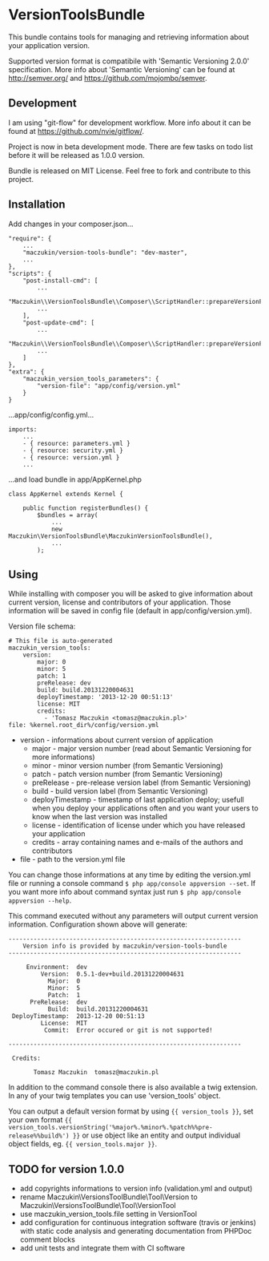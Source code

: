# VersionToolsBundle

This bundle contains tools for managing and retrieving information about your application version.

Supported version format is compatibile with 'Semantic Versioning 2.0.0' specification. More info about 'Semantic Versioning' can be found at http://semver.org/ and https://github.com/mojombo/semver.

## Development

I am using "git-flow" for development workflow. More info about it can be found at https://github.com/nvie/gitflow/.

Project is now in beta development mode. There are few tasks on todo list before it will be released as 1.0.0 version.

Bundle is released on MIT License. Feel free to fork and contribute to this project.

## Installation

Add changes in your composer.json...

	"require": {
		...
		"maczukin/version-tools-bundle": "dev-master",
		...
	},
	"scripts": {
		"post-install-cmd": [
			...
			"Maczukin\\VersionToolsBundle\\Composer\\ScriptHandler::prepareVersionFile",
			...
		],
		"post-update-cmd": [
			...
			"Maczukin\\VersionToolsBundle\\Composer\\ScriptHandler::prepareVersionFile",
			...
		]
	},
	"extra": {
		"maczukin_version_tools_parameters": {
			"version-file": "app/config/version.yml"
		}
	}

...app/config/config.yml...

	imports:
		...
		- { resource: parameters.yml }
		- { resource: security.yml }
		- { resource: version.yml }
		...

...and load bundle in app/AppKernel.php

	class AppKernel extends Kernel {

		public function registerBundles() {
			$bundles = array(
				...
				new Maczukin\VersionToolsBundle\MaczukinVersionToolsBundle(),
				...
			);

## Using

While installing with composer you will be asked to give information about current version, license and contributors of your application. Those information will be saved in config file (default in app/config/version.yml).

Version file schema:

	# This file is auto-generated
	maczukin_version_tools:
		version:
			major: 0
			minor: 5
			patch: 1
			preRelease: dev
			build: build.20131220004631
			deployTimestamp: '2013-12-20 00:51:13'
			license: MIT
			credits:
			  - 'Tomasz Maczukin <tomasz@maczukin.pl>'
    file: %kernel.root_dir%/config/version.yml

* version - informations about current version of application
  * major - major version number (read about Semantic Versioning for more informations)
  * minor - minor version number (from Semantic Versioning)
  * patch - patch version number (from Semantic Versioning)
  * preRelease - pre-release version label (from Semantic Versioning)
  * build - build version label (from Semantic Versioning)
  * deployTimestamp - timestamp of last application deploy; usefull when you deploy your applications often and you want your users to know when the last version was installed
  * license - identification of license under which you have released your application
  * credits - array containing names and e-mails of the authors and contributors
* file - path to the version.yml file

You can change those informations at any time by editing the version.yml file or running a console command `$ php app/console appversion --set`. If you want more info about command syntax just run `$ php app/console appversion --help`.

This command executed without any parameters will output current version information. Configuration shown above will generate:

	-----------------------------------------------------------------
		Version info is provided by maczukin/version-tools-bundle
	-----------------------------------------------------------------

		 Environment:  dev
			 Version:  0.5.1-dev+build.20131220004631
			   Major:  0
			   Minor:  5
			   Patch:  1
		  PreRelease:  dev
			   Build:  build.20131220004631
	 DeployTimestamp:  2013-12-20 00:51:13
			 License:  MIT
			  Commit:  Error occured or git is not supported!

	-----------------------------------------------------------------

	 Credits:

		   Tomasz Maczukin  tomasz@maczukin.pl

In addition to the command console there is also available a twig extension. In any of your twig templates you can use 'version_tools' object.

You can output a default version format by using `{{ version_tools }}`, set your own format `{{ version_tools.versionString('%major%.%minor%.%patch%%pre-release%%build%') }}` or use object like an entity and output individual object fields, eg. `{{ version_tools.major }}`.

## TODO for version 1.0.0

* add copyrights informations to version info (validation.yml and output)
* rename Maczukin\VersionsToolBundle\Tool\Version to Maczukin\VersionsToolBundle\Tool\VersionTool
* use maczukin_version_tools.file setting in VersionTool
* add configuration for continuous integration software (travis or jenkins) with static code analysis and generating documentation from PHPDoc comment blocks
* add unit tests and integrate them with CI software
